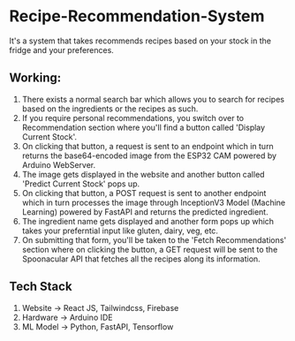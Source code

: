 # Recipe-Recommendation-System

It's a system that takes recommends recipes based on your stock in the fridge and your preferences.

## Working:
1. There exists a normal search bar which allows you to search for recipes based on the ingredients or the recipes as such.
2. If you require personal recommendations, you switch over to Recommendation section where you'll find a button called 'Display Current Stock'.
3. On clicking that button, a request is sent to an endpoint which in turn returns the base64-encoded image from the ESP32 CAM powered by Arduino WebServer.
4. The image gets displayed in the website and another button called 'Predict Current Stock' pops up.
5. On clicking that button, a POST request is sent to another endpoint which in turn processes the image through InceptionV3 Model (Machine Learning) powered by FastAPI and returns the predicted ingredient.
6. The ingredient name gets displayed and another form pops up which takes your preferntial input like gluten, dairy, veg, etc.
7. On submitting that form, you'll be taken to the 'Fetch Recommendations' section where on clicking the button, a GET request will be sent to the Spoonacular API that fetches all the recipes along its information.

## Tech Stack
1. Website -> React JS, Tailwindcss, Firebase
2. Hardware -> Arduino IDE
3. ML Model -> Python, FastAPI, Tensorflow
